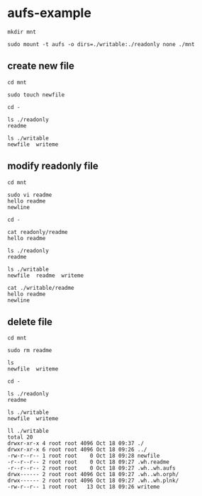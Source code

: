 # aufs-example

    mkdir mnt

    sudo mount -t aufs -o dirs=./writable:./readonly none ./mnt

## create new file

    cd mnt

    sudo touch newfile

    cd -

    ls ./readonly
    readme

    ls ./writable
    newfile  writeme


## modify readonly file

    cd mnt

    sudo vi readme
    hello readme
    newline

    cd -

    cat readonly/readme
    hello readme

    ls ./readonly
    readme

    ls ./writable
    newfile  readme  writeme

    cat ./writable/readme
    hello readme
    newline

## delete file

    cd mnt

    sudo rm readme

    ls
    newfile  writeme

    cd -

    ls ./readonly
    readme

    ls ./writable
    newfile  writeme

    ll ./writable
    total 20
    drwxr-xr-x 4 root root 4096 Oct 18 09:37 ./
    drwxr-xr-x 6 root root 4096 Oct 18 09:26 ../
    -rw-r--r-- 1 root root    0 Oct 18 09:28 newfile
    -r--r--r-- 2 root root    0 Oct 18 09:27 .wh.readme
    -r--r--r-- 2 root root    0 Oct 18 09:27 .wh..wh.aufs
    drwx------ 2 root root 4096 Oct 18 09:27 .wh..wh.orph/
    drwx------ 2 root root 4096 Oct 18 09:27 .wh..wh.plnk/
    -rw-r--r-- 1 root root   13 Oct 18 09:26 writeme